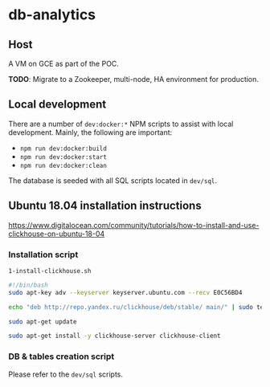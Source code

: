 # db-analytics

## Host

A VM on GCE as part of the POC.

**TODO**: Migrate to a Zookeeper, multi-node, HA environment for production.

## Local development

There are a number of `dev:docker:*` NPM scripts to assist with local development. Mainly,
the following are important:

- `npm run dev:docker:build`
- `npm run dev:docker:start`
- `npm run dev:docker:clean`

The database is seeded with all SQL scripts located in `dev/sql`.

## Ubuntu 18.04 installation instructions

https://www.digitalocean.com/community/tutorials/how-to-install-and-use-clickhouse-on-ubuntu-18-04

### Installation script

`1-install-clickhouse.sh`

```bash
#!/bin/bash
sudo apt-key adv --keyserver keyserver.ubuntu.com --recv E0C56BD4

echo "deb http://repo.yandex.ru/clickhouse/deb/stable/ main/" | sudo tee /etc/apt/sources.list.d/clickhouse.list

sudo apt-get update

sudo apt-get install -y clickhouse-server clickhouse-client
```

### DB & tables creation script

Please refer to the `dev/sql` scripts.
